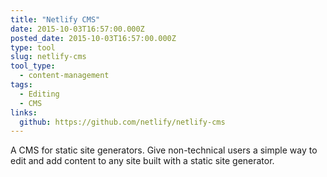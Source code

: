 ```yaml
---
title: "Netlify CMS"
date: 2015-10-03T16:57:00.000Z
posted_date: 2015-10-03T16:57:00.000Z
type: tool
slug: netlify-cms
tool_type: 
  - content-management
tags:
  - Editing
  - CMS
links:
  github: https://github.com/netlify/netlify-cms
---
```

A CMS for static site generators. Give non-technical users a simple way to edit and add content to any site built with a static site generator.




